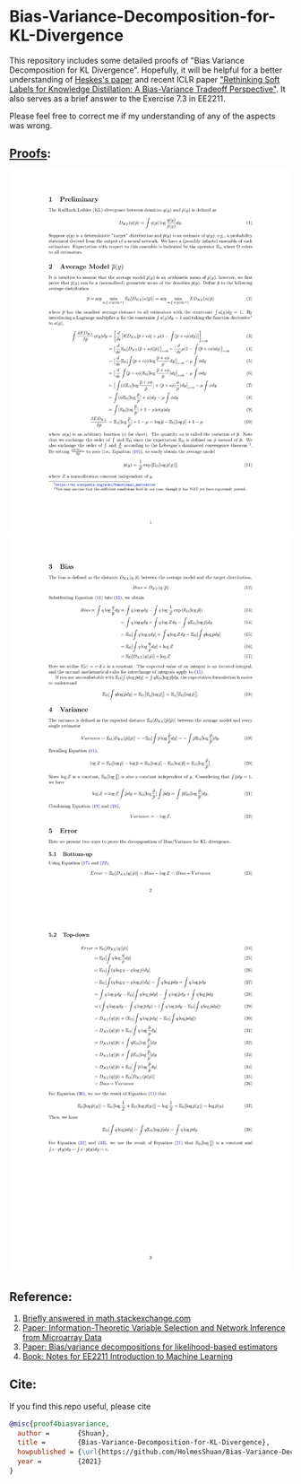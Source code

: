 # Bias-Variance-Decomposition-for-KL-Divergence
This repository includes some detailed proofs of "Bias Variance Decomposition for KL Divergence". Hopefully, it will be helpful for a better understanding of [Heskes's paper](https://direct.mit.edu/neco/article-pdf/10/6/1425/813893/089976698300017232.pdf) and recent ICLR paper ["Rethinking Soft Labels for Knowledge Distillation: A Bias-Variance Tradeoff Perspective"](https://openreview.net/pdf?id=gIHd-5X324). It also serves as a brief answer to the Exercise 7.3 in EE2211. 

Please feel free to correct me if my understanding of any of the aspects was wrong.

## [Proofs](./Bias_and_Variance.pdf):
![image](./pf1.jpg)
![image](./pf2.jpg)
![image](./pf3.jpg)

## Reference:
1. [Briefly answered in math.stackexchange.com](https://math.stackexchange.com/questions/3017916/bias-variance-decomposition-for-kl-divergence)
2. [Paper: Information-Theoretic Variable Selection and Network Inference from Microarray Data](https://dipot.ulb.ac.be/dspace/bitstream/2013/210396/1/baf3a39e-3c11-496d-8b3b-b952a1827ca0.txt)
4. [Paper: Bias/variance decompositions for likelihood-based estimators](https://direct.mit.edu/neco/article-pdf/10/6/1425/813893/089976698300017232.pdf)
5. [Book: Notes for EE2211 Introduction to Machine Learning](https://vyftan.github.io/papers/ee2211book.pdf)

## Cite:
If you find this repo useful, please cite
```bib
@misc{proof4biasvariance,
  author =       {Shuan},
  title =        {Bias-Variance-Decomposition-for-KL-Divergence},
  howpublished = {\url{https://github.com/HolmesShuan/Bias-Variance-Decomposition-for-KL-Divergence}},
  year =         {2021}
}
```

